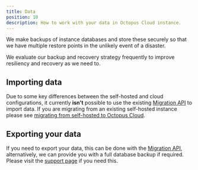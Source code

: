 ```yaml
---
title: Data
position: 10
description: How to work with your data in Octopus Cloud instance.
---
```


We make backups of instance databases and store these securely so that we have multiple restore points in the unlikely event of a disaster.

We evaluate our backup and recovery strategy frequently to improve resiliency and recovery as we need to.

## Importing data

Due to some key differences between the self-hosted and cloud configurations, it currently **isn't** possible to use the existing [Migration API](/docs/octopus-rest-api/migration-api/index.md) to import data. If you are migrating from an existing self-hosted instance please see [migrating from self-hosted to Octopus Cloud](/docs/octopus-cloud/migrations.md).

## Exporting your data

If you need to export your data, this can be done with the [Migration API](/docs/octopus-rest-api/migration-api/index.md), alternatively, we can provide you with a full database backup if required. Please visit the [support page](https://octopus.com/support) if you need this.
